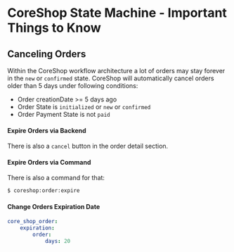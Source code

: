 # CoreShop State Machine - Important Things to Know

## Canceling Orders
Within the CoreShop workflow architecture a lot of orders may stay forever in the `new` or `confirmed` state.
CoreShop will automatically cancel orders older than 5 days under following conditions:

- Order creationDate >= 5 days ago
- Order State is `initialized` or `new` or `confirmed`
- Order Payment State is not `paid`

#### Expire Orders via Backend
There is also a `cancel` button in the order detail section.

#### Expire Orders via Command
There is also a command for that:

```bash
$ coreshop:order:expire
```

#### Change Orders Expiration Date

```yml
core_shop_order:
    expiration:
        order:
            days: 20
```